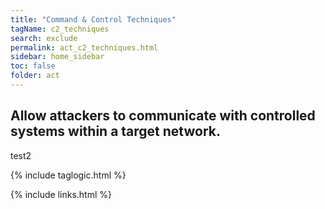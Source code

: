 ```yaml
---
title: "Command & Control Techniques"
tagName: c2_techniques
search: exclude
permalink: act_c2_techniques.html
sidebar: home_sidebar
toc: false
folder: act
---
```


## Allow attackers to communicate with controlled systems within a target network.
test2

{% include taglogic.html %}

{% include links.html %}
